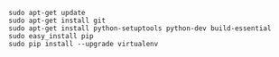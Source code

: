 
    sudo apt-get update
    sudo apt-get install git
    sudo apt-get install python-setuptools python-dev build-essential
    sudo easy_install pip
    sudo pip install --upgrade virtualenv
